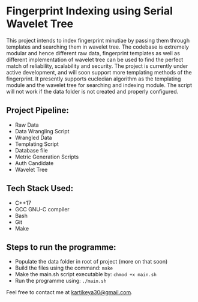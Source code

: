 # Fingerprint Indexing using Serial Wavelet Tree
This project intends to index fingerprint minutiae by passing them through templates and searching them in wavelet tree. The codebase is extremely modular and hence different raw data, fingerprint templates as well as different implementation of wavelet tree can be used to find the perfect match of reliability, scalability and security. The project is currently under active development, and will soon support more templating methods of the fingerprint. It presently supports eucledian algorithm as the templating module and the wavelet tree for searching and indexing module. The script will not work if the data folder is not created and properly configured.

## Project Pipeline:
- Raw Data
- Data Wrangling Script
- Wrangled Data
- Templating Script
- Database file
- Metric Generation Scripts
- Auth Candidate
- Wavelet Tree

## Tech Stack Used:
- C++17
- GCC GNU-C compiler
- Bash
- Git
- Make

## Steps to run the programme:
- Populate the data folder in root of project (more on that soon)
- Build the files using the command: `make`
- Make the main.sh script executable by: `chmod +x main.sh`
- Run the programme using: `./main.sh`

Feel free to contact me at <a href="mailto:kartikeya30@gmail.com">kartikeya30@gmail.com</a>.
